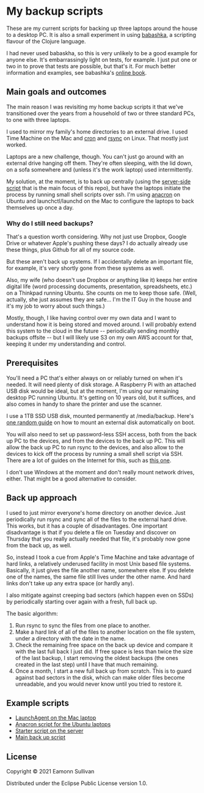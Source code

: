 # My backup scripts

These are my current scripts for backing up three laptops around the house to a desktop PC. It is also a small experiment in using [babashka](https://github.com/babashka/babashka), a scripting flavour of the Clojure language.

I had never used babaskha, so this is very unlikely to be a good example for anyone else. It's embarrassingly light on tests, for example. I just put one or two in to prove that tests are possible, but that's it. For much better information and examples, see babashka's [online book](https://book.babashka.org/#introduction).

## Main goals and outcomes

The main reason I was revisiting my home backup scripts it that we've transitioned over the years from a household of two or three standard PCs, to one with three laptops.

I used to mirror my family's home directories to an external drive. I used Time Machine on the Mac and [cron](http://manpages.ubuntu.com/manpages/focal/en/man3/cron.3tcl.html) and [rsync](http://manpages.ubuntu.com/manpages/focal/man1/rsync.1.html) on Linux. That mostly just worked.

Laptops are a new challenge, though. You can't just go around with an external drive hanging off them. They're often sleeping, with the lid down, on a sofa somewhere and (unless it's the work laptop) used intermittently.

My solution, at the moment, is to back up centrally (using the [server-side script](src/eamonnsullivan/backup.clj) that is the main focus of this repo), but have the laptops initiate the process by running small shell scripts over ssh. I'm using [anacron](http://manpages.ubuntu.com/manpages/focal/man8/anacron.8.html) on Ubuntu and launchctl/launchd on the Mac to configure the laptops to back themselves up once a day.

### Why do I still need backups?

That's a question worth considering. Why not just use Dropbox, Google Drive or whatever Apple's pushing these days? I do actually already use these things, plus Github for all of my source code.

But these aren't back up systems. If I accidentally delete an important file, for example, it's very shortly gone from these systems as well.

Also, my wife (who doesn't use Dropbox or anything like it) keeps her entire digital life (word processing documents, presentation, spreadsheets, etc.) on a Thinkpad running Ubuntu. She counts on me to keep those safe. (Well, actually, she just assumes they are safe... I'm the IT Guy in the house and it's my job to worry about such things.)

Mostly, though, I like having control over my own data and I want to understand how it is being stored and moved around. I will probably extend this system to the cloud in the future -- periodically sending monthly backups offsite -- but I will likely use S3 on my own AWS account for that, keeping it under my understanding and control.

## Prerequisites

You'll need a PC that's either always on or reliably turned on when it's needed. It will need plenty of disk storage. A Raspberry Pi with an attached USB disk would be ideal, but at the moment, I'm using our remaining desktop PC running Ubuntu. It's getting on 10 years old, but it suffices, and also comes in handy to share the printer and use the scanner.

I use a 1TB SSD USB disk, mounted permanently at /media/backup. Here's [one random guide](https://www.techrepublic.com/article/how-to-properly-automount-a-drive-in-ubuntu-linux/) on how to mount an external disk automatically on boot.

You will also need to set up password-less SSH access, both from the back up PC to the devices, and from the devices to the back up PC. This will allow the back up PC to run rsync to the devices, and also allow to the devices to kick off the process by running a small shell script via SSH. There are a lot of guides on the Internet for this, such as [this one](https://linuxize.com/post/how-to-setup-passwordless-ssh-login/).

I don't use Windows at the moment and don't really mount network drives, either. That might be a good alternative to consider.

## Back up approach

I used to just mirror everyone's home directory on another device. Just periodically run rsync and sync all of the files to the external hard drive. This works, but it has a couple of disadvantages. One important disadvantage is that if you delete a file on Tuesday and discover on Thursday that you really actually needed that file, it's probably now gone from the back up, as well.

So, instead I took a cue from Apple's Time Machine and take advantage of hard links, a relatively underused facility in most Unix based file systems. Basically, it just gives the file another name, somewhere else. If you delete one of the names, the same file still lives under the other name. And hard links don't take up any extra space (or hardly any).

I also mitigate against creeping bad sectors (which happen even on SSDs) by periodically starting over again with a fresh, full back up.

The basic algorithm:

 1. Run rsync to sync the files from one place to another.
 1. Make a hard link of all of the files to another location on the file system, under a directory with the date in the name.
 1. Check the remaining free space on the back up device and compare it with the last full back I just did. If free space is less than twice the size of the last backup, I start removing the oldest backups (the ones created in the last step) until I have that much remaining.
 1. Once a month, I start a new full back up from scratch. This is to guard against bad sectors in the disk, which can make older files become unreadable, and you would never know until you tried to restore it.

## Example scripts

 * [LaunchAgent on the Mac laptop](LaunchAgent/)
 * [Anacron script for the Ubuntu laptops](anacron/)
 * [Starter script on the server](server/)
 * [Main back up script](src/eamonnsullivan/backup.clj)

## License

Copyright © 2021 Eamonn Sullivan

Distributed under the Eclipse Public License version 1.0.
